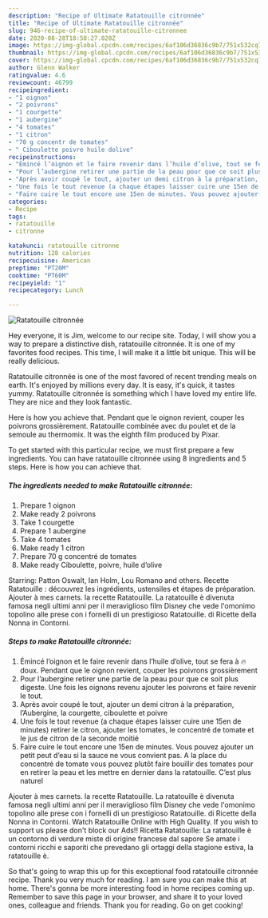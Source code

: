```yaml
---
description: "Recipe of Ultimate Ratatouille citronnée"
title: "Recipe of Ultimate Ratatouille citronnée"
slug: 946-recipe-of-ultimate-ratatouille-citronnee
date: 2020-08-28T18:58:27.020Z
image: https://img-global.cpcdn.com/recipes/6af106d36836c9b7/751x532cq70/ratatouille-citronnee-photo-principale-de-la-recette.jpg
thumbnail: https://img-global.cpcdn.com/recipes/6af106d36836c9b7/751x532cq70/ratatouille-citronnee-photo-principale-de-la-recette.jpg
cover: https://img-global.cpcdn.com/recipes/6af106d36836c9b7/751x532cq70/ratatouille-citronnee-photo-principale-de-la-recette.jpg
author: Glenn Walker
ratingvalue: 4.6
reviewcount: 46799
recipeingredient:
- "1 oignon"
- "2 poivrons"
- "1 courgette"
- "1 aubergine"
- "4 tomates"
- "1 citron"
- "70 g concentr de tomates"
- " Ciboulette poivre huile dolive"
recipeinstructions:
- "Émincé l’oignon et le faire revenir dans l’huile d’olive, tout se fera à 🔥 doux. Pendant que le oignon revient, couper les poivrons grossièrement"
- "Pour l’aubergine retirer une partie de la peau pour que ce soit plus digeste. Une fois les oignons revenu ajouter les poivrons et faire revenir le tout."
- "Après avoir coupé le tout, ajouter un demi citron à la préparation, l’Aubergine, la courgette, ciboulette et poivre"
- "Une fois le tout revenue (a chaque étapes laisser cuire une 15en de minutes) retirer le citron, ajouter les tomates, le concentré de tomate et le jus de citron de la seconde moitié"
- "Faire cuire le tout encore une 15en de minutes. Vous pouvez ajouter un petit peut d’eau si la sauce ne vous convient pas. A la place du concentré de tomate vous pouvez plutôt faire bouillir des tomates pour en retirer la peau et les mettre en dernier dans la ratatouille. C’est plus naturel"
categories:
- Recipe
tags:
- ratatouille
- citronne

katakunci: ratatouille citronne 
nutrition: 128 calories
recipecuisine: American
preptime: "PT20M"
cooktime: "PT60M"
recipeyield: "1"
recipecategory: Lunch

---
```



![Ratatouille citronnée](https://img-global.cpcdn.com/recipes/6af106d36836c9b7/751x532cq70/ratatouille-citronnee-photo-principale-de-la-recette.jpg)

Hey everyone, it is Jim, welcome to our recipe site. Today, I will show you a way to prepare a distinctive dish, ratatouille citronnée. It is one of my favorites food recipes. This time, I will make it a little bit unique. This will be really delicious.

Ratatouille citronnée is one of the most favored of recent trending meals on earth. It's enjoyed by millions every day. It is easy, it's quick, it tastes yummy. Ratatouille citronnée is something which I have loved my entire life. They are nice and they look fantastic.

Here is how you achieve that. Pendant que le oignon revient, couper les poivrons grossièrement. Ratatouille combinée avec du poulet et de la semoule au thermomix. It was the eighth film produced by Pixar.


To get started with this particular recipe, we must first prepare a few ingredients. You can have ratatouille citronnée using 8 ingredients and 5 steps. Here is how you can achieve that.

<!--inarticleads1-->

##### The ingredients needed to make Ratatouille citronnée:

1. Prepare 1 oignon
1. Make ready 2 poivrons
1. Take 1 courgette
1. Prepare 1 aubergine
1. Take 4 tomates
1. Make ready 1 citron
1. Prepare 70 g concentré de tomates
1. Make ready  Ciboulette, poivre, huile d’olive


Starring: Patton Oswalt, Ian Holm, Lou Romano and others. Recette Ratatouille : découvrez les ingrédients, ustensiles et étapes de préparation. Ajouter à mes carnets. la recette Ratatouille. La ratatouille è divenuta famosa negli ultimi anni per il meraviglioso film Disney che vede l&#39;omonimo topolino alle prese con i fornelli di un prestigioso Ratatouille. di Ricette della Nonna in Contorni. 

<!--inarticleads2-->

##### Steps to make Ratatouille citronnée:

1. Émincé l’oignon et le faire revenir dans l’huile d’olive, tout se fera à 🔥 doux. Pendant que le oignon revient, couper les poivrons grossièrement
1. Pour l’aubergine retirer une partie de la peau pour que ce soit plus digeste. Une fois les oignons revenu ajouter les poivrons et faire revenir le tout.
1. Après avoir coupé le tout, ajouter un demi citron à la préparation, l’Aubergine, la courgette, ciboulette et poivre
1. Une fois le tout revenue (a chaque étapes laisser cuire une 15en de minutes) retirer le citron, ajouter les tomates, le concentré de tomate et le jus de citron de la seconde moitié
1. Faire cuire le tout encore une 15en de minutes. Vous pouvez ajouter un petit peut d’eau si la sauce ne vous convient pas. A la place du concentré de tomate vous pouvez plutôt faire bouillir des tomates pour en retirer la peau et les mettre en dernier dans la ratatouille. C’est plus naturel


Ajouter à mes carnets. la recette Ratatouille. La ratatouille è divenuta famosa negli ultimi anni per il meraviglioso film Disney che vede l&#39;omonimo topolino alle prese con i fornelli di un prestigioso Ratatouille. di Ricette della Nonna in Contorni. Watch Ratatouille Online with High Quality. If you wish to support us please don&#39;t block our Ads!! Ricetta Ratatouille: La ratatouille è un contorno di verdure miste di origine francese dal sapore Se amate i contorni ricchi e saporiti che prevedano gli ortaggi della stagione estiva, la ratatouille è. 

So that's going to wrap this up for this exceptional food ratatouille citronnée recipe. Thank you very much for reading. I am sure you can make this at home. There's gonna be more interesting food in home recipes coming up. Remember to save this page in your browser, and share it to your loved ones, colleague and friends. Thank you for reading. Go on get cooking!
